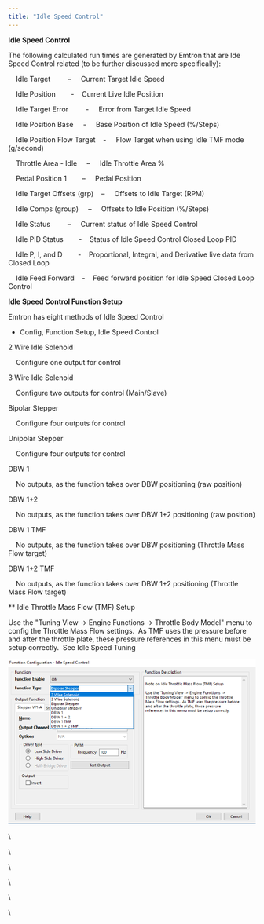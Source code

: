 ```yaml
---
title: "Idle Speed Control"
---
```


**Idle Speed Control**


The following calculated run times are generated by Emtron that are Ide Speed Control related (to be further discussed more specifically):&nbsp;


&nbsp; &nbsp; Idle Target &nbsp; &nbsp; &nbsp; &nbsp; – &nbsp; &nbsp; Current Target Idle Speed

&nbsp; &nbsp; Idle Position&nbsp; &nbsp; &nbsp; &nbsp; -&nbsp; &nbsp; Current Live Idle Position

&nbsp; &nbsp; Idle Target Error &nbsp; &nbsp; &nbsp; &nbsp; - &nbsp; &nbsp; Error from Target Idle Speed&nbsp;

&nbsp; &nbsp; Idle Position Base &nbsp; &nbsp; - &nbsp; &nbsp; Base Position of Idle Speed (%/Steps)

&nbsp; &nbsp; Idle Position Flow Target&nbsp; &nbsp; - &nbsp; &nbsp; Flow Target when using Idle TMF mode (g/second)

&nbsp; &nbsp; Throttle Area - Idle &nbsp; &nbsp; – &nbsp; &nbsp; Idle Throttle Area % &nbsp;

&nbsp; &nbsp; Pedal Position 1&nbsp; &nbsp; &nbsp; &nbsp; – &nbsp; &nbsp; Pedal Position&nbsp;

&nbsp; &nbsp; Idle Target Offsets (grp)&nbsp; &nbsp; – &nbsp; &nbsp; Offsets to Idle Target (RPM)

&nbsp; &nbsp; Idle Comps (group) &nbsp; &nbsp; – &nbsp; &nbsp; Offsets to Idle Position (%/Steps)

&nbsp; &nbsp; Idle Status &nbsp; &nbsp; &nbsp; &nbsp; – &nbsp; &nbsp; Current status of Idle Speed Control

&nbsp; &nbsp; Idle PID Status&nbsp; &nbsp; &nbsp; &nbsp; -&nbsp; &nbsp; Status of Idle Speed Control Closed Loop PID&nbsp;

&nbsp; &nbsp; Idle P, I, and D&nbsp; &nbsp; &nbsp; &nbsp; -&nbsp; &nbsp; Proportional, Integral, and Derivative live data from Closed Loop&nbsp;

&nbsp; &nbsp; Idle Feed Forward&nbsp; &nbsp; -&nbsp; &nbsp; Feed forward position for Idle Speed Closed Loop Control&nbsp;


**Idle Speed Control Function Setup**


Emtron has eight methods of Idle Speed Control


* Config, Function Setup, Idle Speed Control


&#50; Wire Idle Solenoid

&nbsp; &nbsp; Configure one output for control

&#51; Wire Idle Solenoid

&nbsp; &nbsp; Configure two outputs for control (Main/Slave)

Bipolar Stepper&nbsp;

&nbsp; &nbsp; Configure four outputs for control

Unipolar Stepper

&nbsp; &nbsp; Configure four outputs for control

DBW 1

&nbsp; &nbsp; No outputs, as the function takes over DBW positioning (raw position)

DBW 1+2

&nbsp; &nbsp; No outputs, as the function takes over DBW 1+2 positioning (raw position)

DBW 1 TMF

&nbsp; &nbsp; No outputs, as the function takes over DBW positioning (Throttle Mass Flow target)

DBW 1+2 TMF

&nbsp; &nbsp; No outputs, as the function takes over DBW 1+2 positioning (Throttle Mass Flow target)



\*\* Idle Throttle Mass Flow (TMF) Setup


Use the "Tuning View -\> Engine Functions -\> Throttle Body Model" menu to config the Throttle Mass Flow settings.&nbsp; As TMF uses the pressure before and after the throttle plate, these pressure references in this menu must be setup correctly.&nbsp; See Idle Speed Tuning



![Image](</img/NewItem253.png>)




















\

\


\

\


\


\







